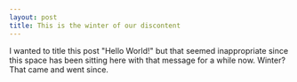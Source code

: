 ```yaml
---
layout: post
title: This is the winter of our discontent
---
```


I wanted to title this post "Hello World!" but that seemed inappropriate since this space has been sitting here with that message for a while now. Winter? That came and went since.

<!-- ![_config.yml]({{ site.baseurl }}/images/config.png) -->